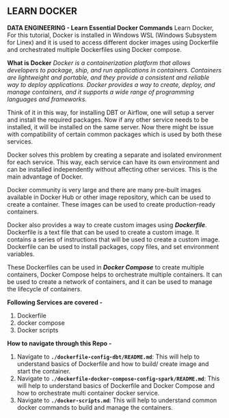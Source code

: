 ## LEARN DOCKER
**DATA ENGINEERING - Learn Essential Docker Commands**
Learn Docker, For this tutorial, Docker is installed in Windows WSL (Windows Subsystem for Linex) and it is used to access different docker images using Dockerfile and orchestrated multiple Dockerfiles using Docker compose.

**What is Docker**
*Docker is a containerization platform that allows developers to package, ship, and run applications in containers. Containers are lightweight and portable, and they provide a consistent and reliable way to deploy applications. Docker provides a way to create, deploy, and manage containers, and it supports a wide range of programming languages and frameworks.*

Think of it in this way, for installing DBT or Airflow, one will setup a server and install the required packages. Now if any other service needs to be installed, it will be installed on the same server. Now there might be issue with compatibility of certain common packages which is used by both these services. 

Docker solves this problem by creating a separate and isolated environment for each service. This way, each service can have its own environment and can be installed independently without affecting other services. This is the main advantage of Docker.

Docker community is very large and there are many pre-built images available in Docker Hub or other image repository, which can be used to create a container. These images can be used to create production-ready containers. 

Docker also provides a way to create custom images using ***Dockerfile***. Dockerfile is a text file that can be used to create a custom image. It contains a series of instructions that will be used to create a custom image. Dockerfile can be used to install packages, copy files, and set environment variables. 

These Dockerfiles can be used in ***Docker Compose*** to create multiple containers, Docker Compose helps to orchestrate multiple containers. It can be used to create a network of containers, and it can be used to manage the lifecycle of containers.



**Following Services are covered -**
1. Dockerfile 
2. docker compose 
3. Docker scripts 


**How to navigate through this Repo -**
1. Navigate to **`./dockerfile-config-dbt/README.md`**: This will help to understand basics of Dockerfile and how to build/ create image and start the container.
2. Navigate to **`./dockerfile-docker-compose-config-spark/README.md`**: This will help to understand basics of Dockerfile and Docker Compose and how to orchestrate multi container docker service.
3. Navigate to **`./docker-scripts.md`**: This will help to understand common docker commands to build and manage the containers.

